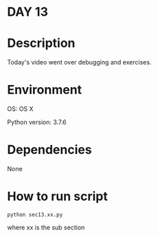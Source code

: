 
# DAY 13

# Description
Today's video went over debugging and exercises.

# Environment
OS: OS X

Python version: 3.7.6

# Dependencies
None

# How to run script
```
python sec13.xx.py 
```
where xx is the sub section

